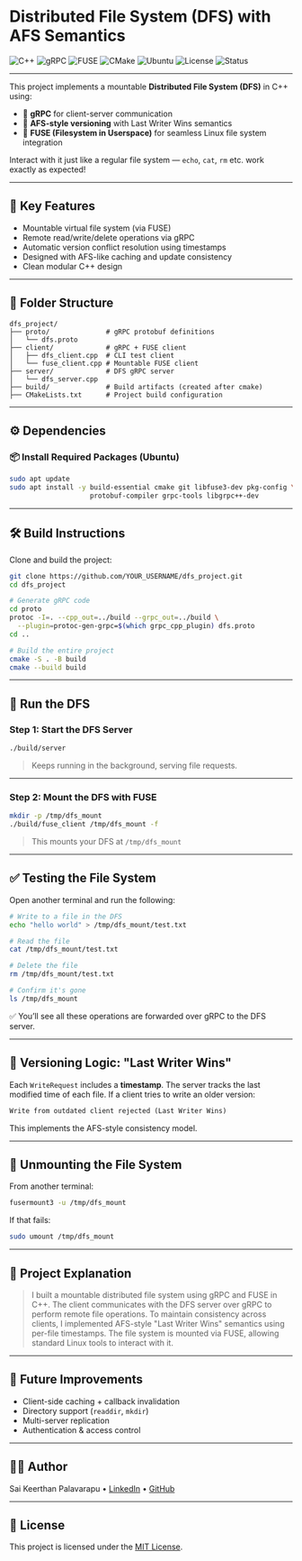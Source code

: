 # Distributed File System (DFS) with AFS Semantics

![C++](https://img.shields.io/badge/C++17-00599C?style=flat&logo=c%2B%2B&logoColor=white)
![gRPC](https://img.shields.io/badge/gRPC-4A90E2?style=flat&logo=google)
![FUSE](https://img.shields.io/badge/FUSE-linux-blue)
![CMake](https://img.shields.io/badge/build-CMake-blue)
![Ubuntu](https://img.shields.io/badge/ubuntu-tested-orange?logo=ubuntu)
![License](https://img.shields.io/badge/license-MIT-yellow)
![Status](https://img.shields.io/badge/status-working-brightgreen)

---

This project implements a mountable **Distributed File System (DFS)** in C++ using:

- 📡 **gRPC** for client-server communication  
- 🧠 **AFS-style versioning** with Last Writer Wins semantics  
- 💾 **FUSE (Filesystem in Userspace)** for seamless Linux file system integration  

Interact with it just like a regular file system — `echo`, `cat`, `rm` etc. work exactly as expected!

---

## 🧠 Key Features

- Mountable virtual file system (via FUSE)
- Remote read/write/delete operations via gRPC
- Automatic version conflict resolution using timestamps
- Designed with AFS-like caching and update consistency
- Clean modular C++ design

---

## 📁 Folder Structure

```
dfs_project/
├── proto/              # gRPC protobuf definitions
│   └── dfs.proto
├── client/             # gRPC + FUSE client
│   ├── dfs_client.cpp  # CLI test client
│   └── fuse_client.cpp # Mountable FUSE client
├── server/             # DFS gRPC server
│   └── dfs_server.cpp
├── build/              # Build artifacts (created after cmake)
├── CMakeLists.txt      # Project build configuration
```

---

## ⚙️ Dependencies

### 📦 Install Required Packages (Ubuntu)

```bash
sudo apt update
sudo apt install -y build-essential cmake git libfuse3-dev pkg-config \
                    protobuf-compiler grpc-tools libgrpc++-dev
```

---

## 🛠️ Build Instructions

Clone and build the project:

```bash
git clone https://github.com/YOUR_USERNAME/dfs_project.git
cd dfs_project

# Generate gRPC code
cd proto
protoc -I=. --cpp_out=../build --grpc_out=../build \
  --plugin=protoc-gen-grpc=$(which grpc_cpp_plugin) dfs.proto
cd ..

# Build the entire project
cmake -S . -B build
cmake --build build
```

---

## 🚀 Run the DFS

### Step 1: Start the DFS Server

```bash
./build/server
```

> Keeps running in the background, serving file requests.

---

### Step 2: Mount the DFS with FUSE

```bash
mkdir -p /tmp/dfs_mount
./build/fuse_client /tmp/dfs_mount -f
```

> This mounts your DFS at `/tmp/dfs_mount`

---

## ✅ Testing the File System

Open another terminal and run the following:

```bash
# Write to a file in the DFS
echo "hello world" > /tmp/dfs_mount/test.txt

# Read the file
cat /tmp/dfs_mount/test.txt

# Delete the file
rm /tmp/dfs_mount/test.txt

# Confirm it's gone
ls /tmp/dfs_mount
```

✅ You’ll see all these operations are forwarded over gRPC to the DFS server.

---

## 🧠 Versioning Logic: "Last Writer Wins"

Each `WriteRequest` includes a **timestamp**. The server tracks the last modified time of each file. If a client tries to write an older version:

```txt
Write from outdated client rejected (Last Writer Wins)
```

This implements the AFS-style consistency model.

---

## 🛑 Unmounting the File System

From another terminal:

```bash
fusermount3 -u /tmp/dfs_mount
```

If that fails:

```bash
sudo umount /tmp/dfs_mount
```

---

## 💬 Project Explanation

> I built a mountable distributed file system using gRPC and FUSE in C++. The client communicates with the DFS server over gRPC to perform remote file operations. To maintain consistency across clients, I implemented AFS-style "Last Writer Wins" semantics using per-file timestamps. The file system is mounted via FUSE, allowing standard Linux tools to interact with it.

---

## 📌 Future Improvements

- Client-side caching + callback invalidation
- Directory support (`readdir`, `mkdir`)
- Multi-server replication
- Authentication & access control

---

## 🧑‍💻 Author

Sai Keerthan Palavarapu • [LinkedIn](https://www.linkedin.com/in/saikeerthan) • [GitHub](https://github.com/saikeerthan-14)

---

## 🪪 License

This project is licensed under the [MIT License](./LICENSE).
